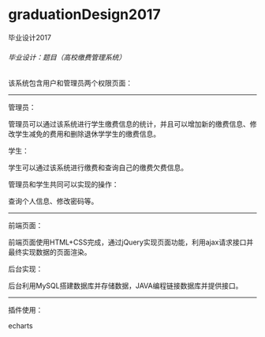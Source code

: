 # graduationDesign2017
毕业设计2017

###### 毕业设计：题目（高校缴费管理系统）

该系统包含用户和管理员两个权限页面：

---------

管理员：

管理员可以通过该系统进行学生缴费信息的统计，并且可以增加新的缴费信息、修改学生减免的费用和删除退休学学生的缴费信息。

学生：

学生可以通过该系统进行缴费和查询自己的缴费欠费信息。

管理员和学生共同可以实现的操作：

查询个人信息、修改密码等。

---------

前端页面：

前端页面使用HTML+CSS完成，通过jQuery实现页面功能，利用ajax请求接口并最终实现数据的页面渲染。

后台实现：

后台利用MySQL搭建数据库并存储数据，JAVA编程链接数据库并提供接口。

---------

插件使用：

echarts
